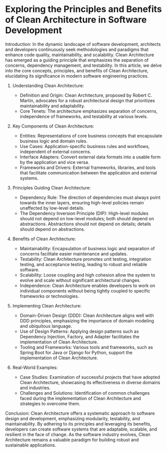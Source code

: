 # Exploring the Principles and Benefits of Clean Architecture in Software Development

Introduction:
In the dynamic landscape of software development, architects and developers continuously seek methodologies and paradigms that enhance code quality, maintainability, and scalability. Clean Architecture has emerged as a guiding principle that emphasizes the separation of concerns, dependency management, and testability. In this article, we delve into the core concepts, principles, and benefits of Clean Architecture, elucidating its significance in modern software engineering practices.

1. Understanding Clean Architecture:
   - Definition and Origin: Clean Architecture, proposed by Robert C. Martin, advocates for a robust architectural design that prioritizes maintainability and adaptability.
   - Core Tenets: The architecture emphasizes separation of concerns, independence of frameworks, and testability at various levels.

2. Key Components of Clean Architecture:
   - Entities: Representations of core business concepts that encapsulate business logic and domain rules.
   - Use Cases: Application-specific business rules and workflows, independent of external concerns.
   - Interface Adapters: Convert external data formats into a usable form by the application and vice versa.
   - Frameworks and Drivers: External frameworks, libraries, and tools that facilitate communication between the application and external systems.

3. Principles Guiding Clean Architecture:
   - Dependency Rule: The direction of dependencies must always point towards the inner layers, ensuring high-level policies remain unaffected by low-level details.
   - The Dependency Inversion Principle (DIP): High-level modules should not depend on low-level modules; both should depend on abstractions. Abstractions should not depend on details; details should depend on abstractions.

4. Benefits of Clean Architecture:
   - Maintainability: Encapsulation of business logic and separation of concerns facilitate easier maintenance and updates.
   - Testability: Clean Architecture promotes unit testing, integration testing, and acceptance testing, leading to robust and reliable software.
   - Scalability: Loose coupling and high cohesion allow the system to evolve and scale without significant architectural changes.
   - Independence: Clean Architecture enables developers to work on individual components without being tightly coupled to specific frameworks or technologies.

5. Implementing Clean Architecture:
   - Domain-Driven Design (DDD): Clean Architecture aligns well with DDD principles, emphasizing the importance of domain modeling and ubiquitous language.
   - Use of Design Patterns: Applying design patterns such as Dependency Injection, Factory, and Adapter facilitates the implementation of Clean Architecture.
   - Tooling and Frameworks: Various tools and frameworks, such as Spring Boot for Java or Django for Python, support the implementation of Clean Architecture.

6. Real-World Examples:
   - Case Studies: Examination of successful projects that have adopted Clean Architecture, showcasing its effectiveness in diverse domains and industries.
   - Challenges and Solutions: Identification of common challenges faced during the implementation of Clean Architecture and strategies to overcome them.

Conclusion:
Clean Architecture offers a systematic approach to software design and development, emphasizing modularity, testability, and maintainability. By adhering to its principles and leveraging its benefits, developers can create software systems that are adaptable, scalable, and resilient in the face of change. As the software industry evolves, Clean Architecture remains a valuable paradigm for building robust and sustainable applications.